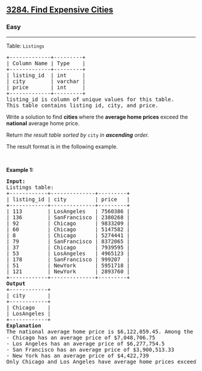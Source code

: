 <h2><a href="https://leetcode.com/problems/find-expensive-cities">3284. Find Expensive Cities</a></h2><h3>Easy</h3><hr><p>Table: <code>Listings</code></p>

<pre>
+-------------+---------+
| Column Name | Type    |
+-------------+---------+
| listing_id  | int     |
| city        | varchar |
| price       | int     |
+-------------+---------+
listing_id is column of unique values for this table.
This table contains listing_id, city, and price.
</pre>

<p>Write a solution to find <strong>cities </strong>where the <strong>average home prices</strong> exceed the <strong>national</strong> average home price.</p>

<p>Return <em>the result table sorted by </em><code>city</code><em> in <strong>ascending</strong> order</em><em>.</em></p>

<p>The result format is in the following example.</p>

<p>&nbsp;</p>
<p><strong class="example">Example 1:</strong></p>

<pre>
<strong>Input:</strong> 
Listings table:
+------------+--------------+---------+
| listing_id | city         | price   | 
+------------+--------------+---------+
| 113        | LosAngeles   | 7560386 | 
| 136        | SanFrancisco | 2380268 |     
| 92         | Chicago      | 9833209 | 
| 60         | Chicago      | 5147582 | 
| 8          | Chicago      | 5274441 |  
| 79         | SanFrancisco | 8372065 | 
| 37         | Chicago      | 7939595 | 
| 53         | LosAngeles   | 4965123 | 
| 178        | SanFrancisco | 999207  | 
| 51         | NewYork      | 5951718 | 
| 121        | NewYork      | 2893760 | 
+------------+--------------+---------+
<strong>Output</strong>
+------------+
| city       | 
+------------+
| Chicago    | 
| LosAngeles |  
+------------+
<strong>Explanation</strong>
The national average home price is $6,122,059.45. Among the cities listed:
- Chicago has an average price of $7,048,706.75
- Los Angeles has an average price of $6,277,754.5
- San Francisco has an average price of $3,900,513.33
- New York has an average price of $4,422,739
Only Chicago and Los Angeles have average home prices exceeding the national average. Therefore, these two cities are included in the output table. The output table is sorted in ascending order based on the city names.

</pre>
